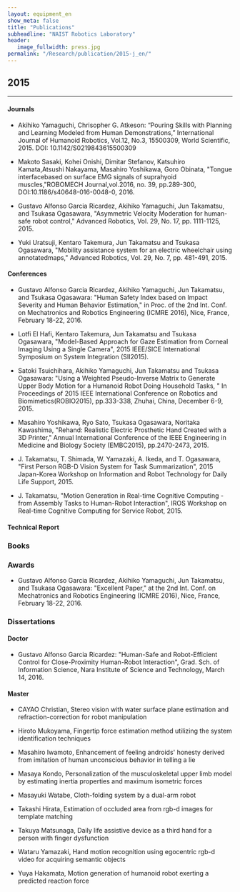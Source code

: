 ```yaml
---
layout: equipment_en
show_meta: false
title: "Publications"
subheadline: "NAIST Robotics Laboratory"
header:
   image_fullwidth: press.jpg
permalink: "/Research/publication/2015-j_en/"
---
```


## 2015
___

#### Journals
- Akihiko Yamaguchi, Chrisopher G. Atkeson: “Pouring Skills with Planning and Learning Modeled from Human Demonstrations,” International Journal of Humanoid Robotics, Vol.12, No.3, 15500309, World Scientific, 2015. DOI: 10.1142/S0219843615500309

- Makoto Sasaki, Kohei Onishi, Dimitar Stefanov, Katsuhiro Kamata,Atsushi Nakayama, Masahiro Yoshikawa, Goro Obinata, "Tongue interfacebased on surface EMG signals of suprahyoid muscles,"ROBOMECH Journal,vol.2016, no. 39, pp.289-300, DOI:10.1186/s40648-016-0048-0, 2016.

- Gustavo Alfonso Garcia Ricardez, Akihiko Yamaguchi, Jun Takamatsu, and Tsukasa Ogasawara, "Asymmetric Velocity Moderation for human-safe robot control," Advanced Robotics, Vol. 29, No. 17, pp. 1111-1125, 2015.

- Yuki Uratsuji, Kentaro Takemura, Jun Takamatsu and Tsukasa Ogasawara, "Mobility assistance system for an electric wheelchair using annotatedmaps," Advanced Robotics, Vol. 29, No. 7, pp. 481-491, 2015.




#### Conferences
- Gustavo Alfonso Garcia Ricardez, Akihiko Yamaguchi, Jun Takamatsu, and Tsukasa Ogasawara: "Human Safety Index based on Impact Severity and Human Behavior Estimation," in Proc. of the 2nd Int. Conf. on Mechatronics and Robotics Engineering (ICMRE 2016), Nice, France, February 18-22, 2016.

- Lotfi El Hafi, Kentaro Takemura, Jun Takamatsu and Tsukasa Ogasawara, "Model-Based Approach for Gaze Estimation from Corneal Imaging Using a Single Camera", 2015 IEEE/SICE International Symposium on System Integration (SII2015).

- Satoki Tsuichihara, Akihiko Yamaguchi, Jun Takamatsu and Tsukasa Ogasawara: "Using a Weighted Pseudo-Inverse Matrix to Generate Upper Body Motion for a Humanoid Robot Doing Household Tasks, " In Proceedings of 2015 IEEE International Conference on Robotics and Biomimetics(ROBIO2015), pp.333-338, Zhuhai, China, December 6-9, 2015.

- Masahiro Yoshikawa, Ryo Sato, Tsukasa Ogasawara, Noritaka Kawashima, "Rehand: Realistic Electric Prosthetic Hand Created with a 3D Printer," Annual International Conference of the IEEE Engineering in Medicine and Biology Society (EMBC2015), pp.2470-2473, 2015.

- J. Takamatsu, T. Shimada, W. Yamazaki, A. Ikeda, and T. Ogasawara, "First Person RGB-D Vision System for Task Summarization", 2015 Japan-Korea Workshop on Information and Robot Technology for Daily Life Support, 2015.

- J. Takamatsu, "Motion Generation in Real-time Cognitive Computing - from Assembly Tasks to Human-Robot Interaction", IROS Workshop on Real-time Cognitive Computing for Service Robot, 2015.





#### Technical Report


### Books



### Awards
- Gustavo Alfonso Garcia Ricardez, Akihiko Yamaguchi, Jun Takamatsu, and Tsukasa Ogasawara: "Excellent Paper," at the 2nd Int. Conf. on Mechatronics and Robotics Engineering (ICMRE 2016), Nice, France, February 18-22, 2016.





### Dissertations

#### Doctor
- Gustavo Alfonso Garcia Ricardez: "Human-Safe and Robot-Efficient Control for Close-Proximity Human-Robot Interaction", Grad. Sch. of Information Science, Nara Institute of Science and Technology, March 14, 2016.




#### Master
- CAYAO Christian, Stereo vision with water surface plane estimation and refraction-correction for robot manipulation

- Hiroto Mukoyama, Fingertip force estimation method utilizing the system identification techniques

- Masahiro Iwamoto, Enhancement of feeling androids' honesty derived from imitation of human unconscious behavior in telling a lie

- Masaya Kondo, Personalization of the musculoskeletal upper limb model by estimating inertia properties and maximum isometric forces

- Masayuki Watabe, Cloth-folding system by a dual-arm robot

- Takashi Hirata, Estimation of occluded area from rgb-d images for template matching

- Takuya Matsunaga, Daily life assistive device as a third hand for a person with finger dysfunction

- Wataru Yamazaki, Hand motion recognition using egocentric rgb-d video for acquiring semantic objects

- Yuya Hakamata, Motion generation of humanoid robot exerting a predicted reaction force
